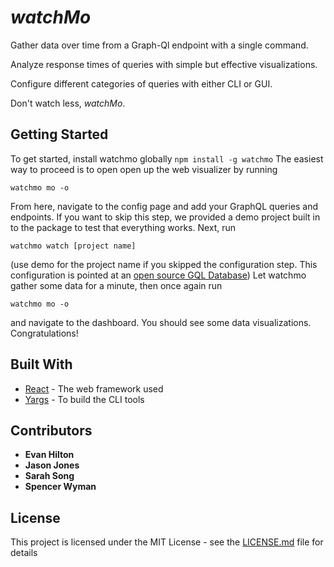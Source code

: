 # _watchMo_

Gather data over time from a Graph-Ql endpoint with a single command.

Analyze response times of queries with simple but effective visualizations.

Configure different categories of queries with either CLI or GUI.

Don't watch less, _watchMo_. 

## Getting Started
To get started, install watchmo globally
`npm install -g watchmo`
The easiest way to proceed is to open open up the web visualizer by running 

`watchmo mo -o`

From here, navigate to the config page and add your GraphQL queries and endpoints.
If you want to skip this step, we provided a demo project built in to the package to test that everything works.
Next, run 

`watchmo watch [project name]`

(use demo for the project name if you skipped the configuration step. This configuration is pointed at an [open source GQL Database](https://countries.trevorblades.com/))
Let watchmo gather some data for a minute, then once again run 

`watchmo mo -o` 

and navigate to the dashboard. You should see some data visualizations. Congratulations!

## Built With

* [React](https://reactjs.org/) - The web framework used
* [Yargs](https://github.com/yargs/yargs) - To build the CLI tools

## Contributors

* **Evan Hilton** 
* **Jason Jones**
* **Sarah Song**
* **Spencer Wyman**

## License

This project is licensed under the MIT License - see the [LICENSE.md](LICENSE.md) file for details
